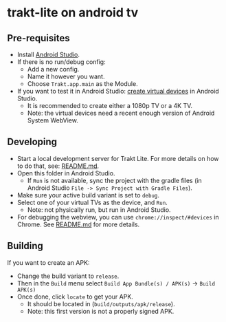 # trakt-lite on android tv

## Pre-requisites

- Install [Android Studio](https://developer.android.com/studio).
- If there is no run/debug config:
  - Add a new config.
  - Name it however you want.
  - Choose `Trakt.app.main` as the Module.
- If you want to test it in Android Studio:
  [create virtual devices](https://developer.android.com/studio/run/managing-avds)
  in Android Studio.
  - It is recommended to create either a 1080p TV or a 4K TV.
  - Note: the virtual devices need a recent enough version of Android System
    WebView.

## Developing

- Start a local development server for Trakt Lite. For more details on how to do
  that, see: [README.md](../client/README.md).
- Open this folder in Android Studio.
  - If `Run` is not available, sync the project with the gradle files (in
    Android Studio `File -> Sync Project with Gradle Files`).
- Make sure your active build variant is set to `debug`.
- Select one of your virtual TVs as the device, and `Run`.
  - Note: not physically run, but run in Android Studio.
- For debugging the webview, you can use `chrome://inspect/#devices` in Chrome.
  See [README.md](../../README.md) for more details.

## Building

If you want to create an APK:

- Change the build variant to `release`.
- Then in the `Build` menu select `Build App Bundle(s) / APK(s)` ->
  `Build APK(s)`
- Once done, click `locate` to get your APK.
  - It should be located in (`build/outputs/apk/release`).
  - Note: this first version is not a properly signed APK.
